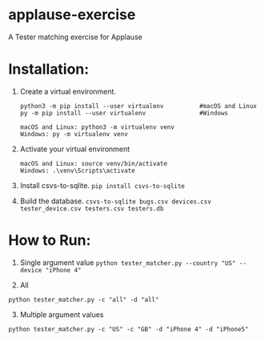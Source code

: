 # applause-exercise
A Tester matching exercise for Applause

# Installation:

1. Create a virtual environment.
  
    ```
    python3 -m pip install --user virtualenv          #macOS and Linux
    py -m pip install --user virtualenv               #Windows
    ```
    ```
    macOS and Linux: python3 -m virtualenv venv
    Windows: py -m virtualenv venv
    ```
2. Activate your virtual environment
    ```
    macOS and Linux: source venv/bin/activate
    Windows: .\venv\Scripts\activate
    ```
3. Install csvs-to-sqlite.
```pip install csvs-to-sqlite```

4. Build the database.
```csvs-to-sqlite bugs.csv devices.csv tester_device.csv testers.csv testers.db```

# How to Run:

1. Single argument value
```python tester_matcher.py --country "US" --device "iPhone 4"```

2. All

```python tester_matcher.py -c "all" -d "all"```

3. Multiple argument values

```python tester_matcher.py -c "US" -c "GB" -d "iPhone 4" -d "iPhone5"```
